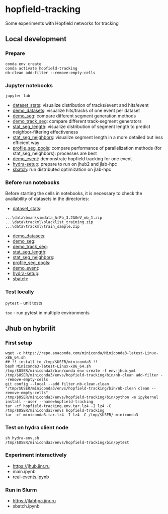 # hopfield-tracking

Some experiments with Hopfield networks for tracking

## Local development

### Prepare

```shell
conda env create
conda activate hopfield-tracking
nb-clean add-filter --remove-empty-cells
```

### Jupyter notebooks

`jupyter lab`

- [dataset_stats](dataset_stats.ipynb): visualize distribution of tracks/event and hits/event
- [demo_datasets](demo_datasets.ipynb): visualize hits/tracks of one event per dataset
- [demo_seg](demo_seg.ipynb): compare different segment generation methods
- [demo_track_seg](demo_track_seg.ipynb): compare different track-segment generators
- [stat_seg_length](stat_seg_length.ipynb): visualize distribution of segment length to predict neighbor-filtering effectiveness
- [stat_seg_neighbors](stat_seg_neighbors.ipynb): visualize segment length in a more detailed but less efficient way
- [profile_seg_pools](profile_seg_pools.ipynb): compare performance of parallelization methods (for stat_seg_neighbors): processes are best  
- [demo_event](demo_event.ipynb): demonstrate hopfield tracking for one event
- [hydra-setup](hydra-setup.ipynb): prepare to run on jhub2 and jlab-hpc
- [sbatch](sbatch.ipynb): run distributed optimization on jlab-hpc

### Before run notebooks
Before starting the cells in notebooks, it is necessary to check the availability of datasets in the directories:
- [dataset_stats](dataset_stats.ipynb):
```
...\data\bman\simdata_ArPb_3.2AGeV_mb_1.zip
...\data\trackml\blacklist_training.zip
...\data\trackml\train_sample.zip
```
- [demo_datasets](demo_datasets.ipynb):
- [demo_seg](demo_seg.ipynb):
- [demo_track_seg](demo_track_seg.ipynb):
- [stat_seg_length](stat_seg_length.ipynb):
- [stat_seg_neighbors](stat_seg_neighbors.ipynb):
- [profile_seg_pools](profile_seg_pools.ipynb):
- [demo_event](demo_event.ipynb):
- [hydra-setup](hydra-setup.ipynb):
- [sbatch](sbatch.ipynb):

### Test locally

`pytest` - unit tests

`tox` - run pytest in multiple environments

## Jhub on hybrilit

### First setup

```shell
wget -c https://repo.anaconda.com/miniconda/Miniconda3-latest-Linux-x86_64.sh
## !! install to /tmp/$USER/miniconda3 !!
bash Miniconda3-latest-Linux-x86_64.sh
/tmp/$USER/miniconda3/bin/conda env create -f env-jhub.yml
/tmp/$USER/miniconda3/envs/hopfield-tracking/bin/nb-clean add-filter --remove-empty-cells
git config --local --add filter.nb-clean.clean "/tmp/$USER/miniconda3/envs/hopfield-tracking/bin/nb-clean clean --remove-empty-cells"
/tmp/$USER/miniconda3/envs/hopfield-tracking/bin/python -m ipykernel install --user --name=hopfield-tracking
tar -cf hopfield-tracking.env.tar.lz4 -I lz4 -C /tmp/$USER/miniconda3/envs hopfield-tracking
tar -cf miniconda3.tar.lz4 -I lz4 -C /tmp/$USER/ miniconda3
```

### Test on hydra client node

```shell
sh hydra-env.sh
/tmp/$USER/miniconda3/envs/hopfield-tracking/bin/pytest
```

### Experiment interactively

- <https://jhub.jinr.ru>
- main.ipynb
- real-events.ipynb

### Run in Slurm

- <https://jlabhpc.jinr.ru>
- sbatch.ipynb
